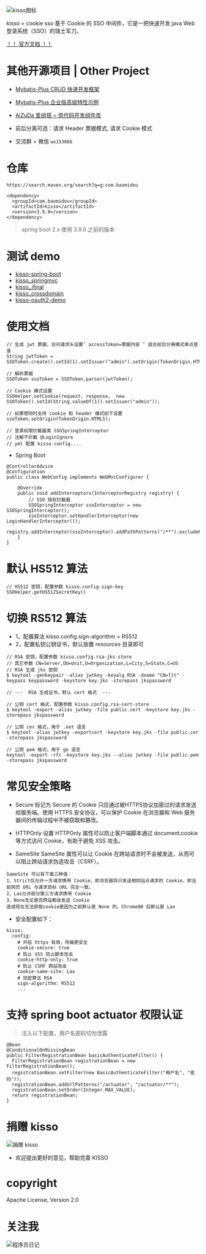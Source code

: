 
![kisso图标](http://git.oschina.net/uploads/images/2015/1122/122054_3b6813fa_12260.png "爱心萝卜 kisso")

kisso  =  cookie sso 基于 Cookie 的 SSO 中间件，它是一把快速开发 java Web 登录系统（SSO）的瑞士军刀。


[ ！！ 官方文档 ！！ ](http://doc.aizuda.com/pages/9xd005)


# 其他开源项目 | Other Project

- [Mybatis-Plus CRUD 快速开发框架](https://gitee.com/baomidou/mybatis-plus)

- [Mybatis-Plus 企业版高级特性示例](https://gitee.com/baomidou/mybatis-mate-examples)

- [AiZuDa 爱组搭 ~ 低代码开发组件库](https://gitee.com/aizuda/aizuda-components)


- 前后分离可选：请求 Header 票据模式, 请求 Cookie 模式

- 交流群 + 微信 `wx153666`

# 仓库
`https://search.maven.org/search?q=g:com.baomidou`

```
<dependency>
  <groupId>com.baomidou</groupId>
  <artifactId>kisso</artifactId>
  <version>3.9.0</version>
</dependency>
```

> spring boot 2.x 使用 3.9.0 之前的版本

# 测试 demo

- [kisso-spring-boot](https://gitee.com/baomidou/kisso-spring-boot)
- [kisso_springmvc](https://gitee.com/jobob/kisso_springmvc)
- [kisso_jfinal](https://gitee.com/jobob/kisso_jfinal)
- [kisso_crossdomain](https://gitee.com/jobob/kisso_crossdomain)
- [kisso-oauth2-demo](https://gitee.com/jobob/kisso-oauth2-demo)


# 使用文档

```
// 生成 jwt 票据，访问请求头设置‘ accessToken=票据内容 ’ 适合前后分离模式单点登录
String jwtToken = SSOToken.create().setId(1).setIssuer("admin").setOrigin(TokenOrigin.HTML5).getToken();

// 解析票据
SSOToken ssoToken = SSOToken.parser(jwtToken);

// Cookie 模式设置
SSOHelper.setCookie(request, response,  new SSOToken().setId(String.valueOf(1)).setIssuer("admin"));

// 如果想同时支持 cookie 和 header 模式如下设置
ssoToken.setOrigin(TokenOrigin.HTML5);

// 登录权限拦截器类 SSOSpringInterceptor
// 注解不拦截 @LoginIgnore
// yml 配置 kisso.config....
```

- Spring Boot
```
@ControllerAdvice
@Configuration
public class WebConfig implements WebMvcConfigurer {

    @Override
    public void addInterceptors(InterceptorRegistry registry) {
        // SSO 授权拦截器
        SSOSpringInterceptor ssoInterceptor = new SSOSpringInterceptor();
        ssoInterceptor.setHandlerInterceptor(new LoginHandlerInterceptor());
        registry.addInterceptor(ssoInterceptor).addPathPatterns("/**").excludePathPatterns("/v1/sso/**");
    }
}
```


# 默认 HS512 算法

```
// HS512 密钥，配置参数 kisso.config.sign-key
SSOHelper.getHS512SecretKey()
```

# 切换 RS512 算法

- 1，配置算法 kisso.config.sign-algorithm = RS512
- 2，配置私钥公钥证书，默认放置 resources 目录即可

```
// RSA 密钥，配置参数 kisso.config.rsa-jks-store
// 其它参数 CN=Server,OU=Unit,O=Organization,L=City,S=State,C=US
// RSA 生成 jks 密钥
$ keytool -genkeypair -alias jwtkey -keyalg RSA -dname "CN=llt" -keypass keypassword -keystore key.jks -storepass jkspassword

// ---  RSA 生成证书，默认 cert 格式  ---

// 公钥 cert 格式，配置参数 kisso.config.rsa-cert-store
$ keytool -export -alias jwtkey -file public.cert -keystore key.jks -storepass jkspassword

// 公钥 cer 格式，用于 .net 语言
$ keytool -alias jwtkey -exportcert -keystore key.jks -file public.cer -storepass jkspassword

// 公钥 pem 格式，用于 go 语言
keytool -export -rfc -keystore key.jks --alias jwtkey -file public.pem -storepass jkspassword
```

# 常见安全策略

- Secure
标记为 Secure 的 Cookie 只应通过被HTTPS协议加密过的请求发送给服务端。使用 HTTPS 安全协议，可以保护 Cookie 在浏览器和 Web 服务器间的传输过程中不被窃取和篡改。

- HTTPOnly
设置 HTTPOnly 属性可以防止客户端脚本通过 document.cookie 等方式访问 Cookie，有助于避免 XSS 攻击。

- SameSite
SameSite 属性可以让 Cookie 在跨站请求时不会被发送，从而可以阻止跨站请求伪造攻击（CSRF）。

```
SameSite 可以有下面三种值：
1、Strict仅允许一方请求携带 Cookie，即浏览器将只发送相同站点请求的 Cookie，即当前网页 URL 与请求目标 URL 完全一致。
2、Lax允许部分第三方请求携带 Cookie
3、None无论是否跨站都会发送 Cookie
造成现在无法获取cookie是因为之前默认是 None 的，Chrome80 后默认是 Lax
```

- 安全配置如下：

```
kisso:
  config:
    # 开启 https 有效，传输更安全
    cookie-secure: true
    # 防止 XSS 防止脚本攻击
    cookie-http-only: true
    # 防止 CSRF 跨站攻击
    cookie-same-site: Lax
    # 加密算法 RSA
    sign-algorithm: RS512
    ...
```

# 支持 spring boot actuator 权限认证

> 注入以下配置，用户名密码切勿泄露

```
@Bean
@ConditionalOnMissingBean
public FilterRegistrationBean basicAuthenticateFilter() {
  FilterRegistrationBean registrationBean = new FilterRegistrationBean();
  registrationBean.setFilter(new BasicAuthenticateFilter("用户名", "密码"));
  registrationBean.addUrlPatterns("/actuator", "/actuator/**");
  registrationBean.setOrder(Integer.MAX_VALUE);
  return registrationBean;
}
```

捐赠 kisso
====================

![捐赠 kisso](http://git.oschina.net/uploads/images/2015/1222/211207_0acab44e_12260.png "支持一下kisso")

- 欢迎提出更好的意见，帮助完善 KISSO 

copyright
====================
Apache License, Version 2.0

关注我
====================
![程序员日记](http://git.oschina.net/uploads/images/2016/0121/093728_1bc1658f_12260.png "程序员日记")
